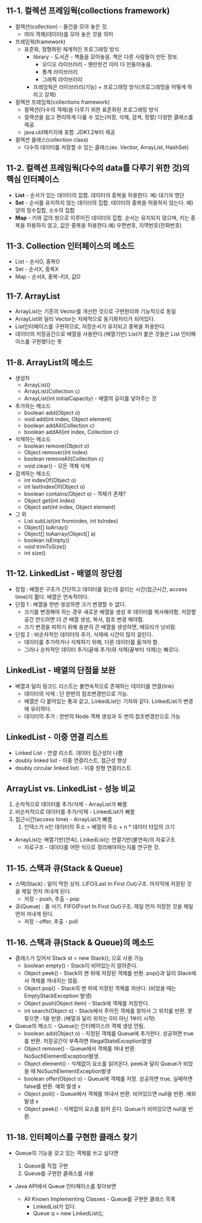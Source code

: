 ## 11-1. 컬렉션 프레임웍(collections framework)

- 컬렉션(collection) - 물건을 모아 놓은 것.
    - 여러 객체(데이터)를 모아 놓은 것을 의미
- 프레임웍(framework)
    - 표준화, 정형화된 체계적인 프로그래밍 방식
        - library - 도서관 - 책들을 모아놓음. 책은 다른 사람들이 만든 정보.
            - 오디오 라이브러리 - 웬만한건 이미 다 만들어놓음.
            - 통계 라이브러리
            - 그래픽 라이브러리
        - 프레임웍은 라이브러리(기능) + 프로그래밍 방식(프로그래밍을 어떻게 하라고 강제)
- 컬렉션 프레임웍(collections framework)
    - 컬렉션(다수의 객체)을 다루기 위한 표준화된 프로그래밍 방식
    - 컬렉션을 쉽고 편리하게 다룰 수 있는(저장, 삭제, 검색, 정렬) 다양한 클래스를 제공.
    - java.util패키지에 포함. JDK1.2부터 제공
- 컬렉션 클래스(collection class)
    - 다수의 데이터를 저장할 수 있는 클래스(ex. Vectior, ArrayList, HashSet)

## 11-2. 컬렉션 프레임웍(다수의 data를 다루기 위한 것)의 핵심 인터페이스

- **List** - 순서가 있는 데이터의 집합. 데이터의 중복을 허용한다. 예) 대기자 명단
- **Set** - 순서를 유지하지 않는 데이터의 집합. 데이터의 중복을 허용하지 않는다. 예) 양의 정수집합, 소수의 집합
- **Map** - 키와 값의 쌍으로 이루어진 데이터의 집합. 순서는 유지되지 않으며, 키는 중복을 허용하지 않고, 값은 중복을 허용한다.예) 우편번호, 지역번호(전화번호)

## 11-3. Collection 인터페이스의 메소드

- List - 순서O, 중복O
- Set - 순서X, 중복X
- Map - 순서X, 중복-키X, 값O

## 11-7. ArrayList

- ArrayList는 기존의 Vector를 개선한 것으로 구현원리와 기능적으로 동일
- ArrayList와 달리 Vector는 자체적으로 동기화처리가 되어있다.
- List인터페이스를 구현하므로, 저장순서가 유지되고 중복을 허용한다.
- 데이터의 저장공간으로 배열을 사용한다.(배열기반) List가 붙은 것들은 List 인터페이스를 구현했다는 뜻

## 11-8. ArrayList의 메소드

- 생성자
    - ArrayList()
    - ArrayList(Collection c)
    - ArrayList(int initialCapacity) - 배열의 길이를 넣어주는 것
- 추가하는 메소드
    - boolean add(Object o)
    - void add(int index, Object element)
    - boolean addAll(Collection c)
    - boolean addAll(int index, Collection c)
- 삭제하는 메소드
    - boolean remove(Object o)
    - Object remover(int index)
    - boolean removeAll(Collection c)
    - void clear() - 모든 객체 삭제
- 검색하는 메소드
    - int indexOf(Object o)
    - int lastIndexOf(Object o)
    - boolean contains(Object o) - 객체가 존재?
    - Object get(int index)
    - Object set(int index, Object element)
- 그 외
    - List subList(int fromindex, int toIndex)
    - Object[] toArray()
    - Object[] toAarray(Object[] a)
    - boolean isEmpty()
    - void trimToSize()
    - int size()

## 11-12. LinkedList - 배열의 장단점

- 장점 : 배열은 구조가 간단하고 데이터를 읽는데 걸리는 시간(접근시간, access time)이 짧다. 배열은 연속적이다.
- 단점 1 : 배열을 한번 생성하면 크기 변경할 수 없다.
    - 크기를 변경해야 하는 경우 새로운 배열을 생성 후 데이터를 복사해야함. 저장할 공간 만드려면 더 큰 배열 생성, 복사, 참조 변경 해야함.
    - 크기 변경을 피하기 위해 충분히 큰 배열을 생성하면, 메모리가 낭비됨.
- 단점 2 : 비순차적인 데이터의 추가, 삭제에 시간이 많이 걸린다.
    - 데이터를 추가하거나 삭제하기 위해, 다른 데이터를 옮겨야 함.
    - 그러나 순차적인 데이터 추가(끝에 추가)와 삭제(끝부터 삭제)는 빠르다.

## LinkedList - 배열의 단점을 보완

- 배열과 달리 링크드 리스트는 불연속적으로 존재하는 데이터를 연결(link)
    - 데이터의 삭제 : 단 한번의 참조변경만으로 가능.
    - 배열은 다 붙어있는 통과 같고, LinkedList는 기차와 같다. LinkedList가 변경에 유리하다.
    - 데이터의 추가 : 한번의 Node 객체 생성과 두 번의 참조변경만으로 가능

## LinkedList - 이중 연결 리스트

- Linked List - 연결 리스트. 데이터 접근성이 나쁨
- doubly linked list - 이중 연결리스트, 접근성 향상
- doubly circular linked list) - 이중 원형 연결리스트

## ArrayList vs. LinkedList - 성능 비교

1. 순차적으로 데이터를 추가/삭제 - ArrayList가 빠름
2. 비순차적으로 데이터를 추가/삭제 - LinkedList가 빠름
3. 접근시간(access time) - ArrayList가 빠름
    1. 인덱스가 n인 데이터의 주소 = 배열의 주소 + n * 데이터 타입의 크기
- ArrayList는 배열기반(연속), LinkedList는 연결기반(불연속)의 자료구조
    - 자료구조 - 데이터를 어떤 식으로 정리해야하는지를 연구한 것.

## 11-15. 스택과 큐(Stack & Queue)

- 스택(Stack) : 밑이 막힌 상자. LIFO(Last In First Out)구조. 마지막에 저장된 것을 제일 먼저 꺼내게 된다.
    - 저장 - push, 추출 - pop
- 큐(Queue) : 줄 서기. FIFO(Firsrt In First Out)구조. 제일 먼저 저장한 것을 제일 먼저 꺼내게 된다.
    - 저장 - offer, 추출 - poll

## 11-16. 스택과 큐(Stack & Queue)의 메소드

- 클래스가 있어서 Stack st = new Stack(); 으로 사용 가능
    - boolean empty() - Stack이 비어있는지 알려준다.
    - Object peek() - Stack의 맨 위에 저장된 객체를 반환. pop()과 달리 Stack에서 객체를 꺼내지는 않음.
    - Object pop() - Stack의 맨 위에 저장된 객체를 꺼낸다. (비었을 때는 EmptyStackException 발생)
    - Object push(Object item) - Stack에 객체를 저장한다.
    - int search(Object o) - Stack에서 주어진 객체를 찾아서 그 위치를 반환. 못 찾으면 -1을 반환. (배열과 달리 위치는 0이 아닌 1부터 시작)
- Queue의 메소드 - Queue는 인터페이스라 객체 생성 안됨.
    - boolean add(Object o) - 지정된 객체를 Queue에 추가한다. 성공하면 true를 반환. 저장공간이 부족하면 IllegalStateException발생
    - Object remove() - Queue에서 객체를 꺼내 반환. NoSuchElementException발생.
    - Object element() - 삭제없이 요소를 읽어온다. peek과 달리 Queue가 비었을 때 NoSuchElementException발생
    - boolean offer(Object o) - Queue에 객체를 저장. 성공하면 true, 실패하면 false를 반환. 예외 발생 x
    - Object poll() - Queue에서 객체를 꺼내서 반환. 비어있으면 null을 반환. 예외 발생 x
    - Object peek() - 삭제없이 요소를 읽어 온다. Queue가 비어있으면 null을 반환.

## 11-18. 인터페이스를 구현한 클래스 찾기

- Queue의 기능을 갖고 있는 객체를 쓰고 싶다면
    1. Queue를 직접 구현
    2. Queue를 구현한 클래스를 사용

- Java API에서 Queue 인터페이스를 찾아보면
    - All Known Implementing Classes - Queue를 구현한 클래스 목록
        - LinkedList가 있다.
        - Queue q = new LinkedList();

